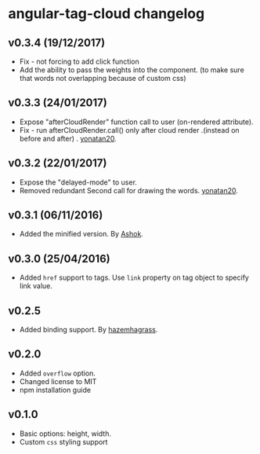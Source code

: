 # angular-tag-cloud changelog

## v0.3.4 (19/12/2017)
 - Fix - not forcing to add click function
 - Add the ability to pass the weights into the component.
   (to make sure that words not overlapping because of custom css)   
 
## v0.3.3 (24/01/2017)
- Expose "afterCloudRender" function call to user (on-rendered attribute).
- Fix - run afterCloudRender.call() only after cloud render .(instead on before and after) . [yonatan20](https://github.com/yonatan20).

## v0.3.2 (22/01/2017)
- Expose the "delayed-mode" to user.
- Removed redundant Second call for drawing the words. [yonatan20](https://github.com/yonatan20).

## v0.3.1 (06/11/2016)
- Added the minified version. By [Ashok](https://github.com/ashokyadav006).

## v0.3.0 (25/04/2016)
- Added `href` support to tags. Use `link` property on tag object to specify link value.

## v0.2.5
- Added binding support. By [hazemhagrass](https://github.com/hazemhagrass).

## v0.2.0
- Added `overflow` option.
- Changed license to MIT
- npm installation guide

## v0.1.0
- Basic options: height, width.
- Custom `css` styling support
